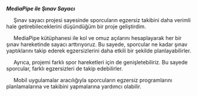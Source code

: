 
**<i><b>MediaPipe ile Şınav Sayacı</b></i>**

&nbsp; &nbsp; &nbsp;Şınav sayacı projesi sayesinde sporcuların egzersiz takibini daha verimli hale getirebileceklerini düşündüğüm bir proje geliştirdim.<br/>

&nbsp; &nbsp; &nbsp;MediaPipe kütüphanesi ile kol ve omuz açılarını hesaplayarak her bir şınav hareketinde sayacı arttırıyoruz. Bu sayede, sporcular ne kadar şınav yaptıklarını takip ederek egzersizlerini daha etkili bir şekilde planlayabilirler.<br/>

&nbsp; &nbsp; &nbsp;Ayrıca, projemi farklı spor hareketleri için de genişletebiliriz. Bu sayede sporcular, farklı egzersizleri de takip edebilirler.<br/>

&nbsp; &nbsp; &nbsp;Mobil uygulamalar aracılığıyla sporcuların egzersiz programlarını planlamalarına ve takibini yapmalarına yardımcı olabilir.<br/>



